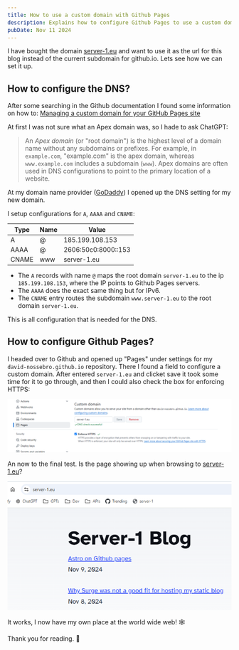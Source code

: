 ```yaml
---
title: How to use a custom domain with Github Pages
description: Explains how to configure Github Pages to use a custom domain instead of the default yadayada.github.io
pubDate: Nov 11 2024  
---
```


I have bought the domain [server-1.eu](https://server-1.eu) and want to use it as the url for this blog instead of the current subdomain for github.io. Lets see how we can set it up.

## How to configure the DNS?

After some searching in the Github documentation I found some information on how to:
[Managing a custom domain for your GitHub Pages site](https://docs.github.com/en/pages/configuring-a-custom-domain-for-your-github-pages-site/managing-a-custom-domain-for-your-github-pages-site#configuring-an-apex-domain)

At first I was not sure what an Apex domain was, so I hade to ask ChatGPT:

> An _Apex domain_ (or "root domain") is the highest level of a domain name without any subdomains or prefixes. For example, in `example.com`, "example.com" is the apex domain, whereas `www.example.com` includes a subdomain (`www`). Apex domains are often used in DNS configurations to point to the primary location of a website.

At my domain name provider ([GoDaddy](https://se.godaddy.com/)) I opened up the DNS setting for my new domain. 

I setup configurations for `A`, `AAAA` and `CNAME`:

| Type  | Name | Value               |
| ----- | ---- | ------------------- |
| A     | @    | 185.199.108.153     |
| AAAA  | @    | 2606:50c0:8000::153 |
| CNAME | www  | server-1.eu         |

- The `A` records with name `@` maps the root domain `server-1.eu` to the ip `185.199.108.153`, where the IP points to Github Pages servers.
- The `AAAA` does the exact same thing but for IPv6.
- The `CNAME` entry routes the subdomain `www.server-1.eu` to the root domain `server-1.eu`.

This is all configuration that is needed for the DNS.
## How to configure Github Pages?

I headed over to Github and opened up "Pages" under settings for my `david-nossebro.github.io` repository. There I found a field to configure a custom domain. After entered `server-1.eu` and clicket save it took some time for it to go through, and then I could also check the box for enforcing HTTPS:

![](images/github-pages-domain-settings.png)

An now to the final test. Is the page showing up when browsing to [server-1.eu](https://server-1.eu)? 

![](images/server-1-online.png)

It works, I now have my own place at the world wide web! 🕸️

Thank you for reading. 🙏